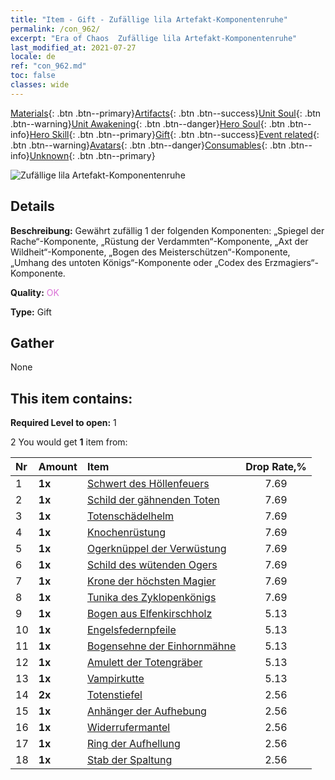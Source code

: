 ```yaml
---
title: "Item - Gift - Zufällige lila Artefakt-Komponentenruhe"
permalink: /con_962/
excerpt: "Era of Chaos  Zufällige lila Artefakt-Komponentenruhe"
last_modified_at: 2021-07-27
locale: de
ref: "con_962.md"
toc: false
classes: wide
---
```

 [Materials](/ItemsDE/){: .btn .btn--primary}[Artifacts](/ItemsDE/Artifacts/){: .btn .btn--success}[Unit Soul](/ItemsDE/UnitSoul/){: .btn .btn--warning}[Unit Awakening](/ItemsDE/UnitAwakening/){: .btn .btn--danger}[Hero Soul](/ItemsDE/HeroSoul/){: .btn .btn--info}[Hero Skill](/ItemsDE/HeroSkill/){: .btn .btn--primary}[Gift](/ItemsDE/Gift/){: .btn .btn--success}[Event related](/ItemsDE/Events/){: .btn .btn--warning}[Avatars](/ItemsDE/Avatars/){: .btn .btn--danger}[Consumables](/ItemsDE/Consumables/){: .btn .btn--info}[Unknown](/ItemsDE/Unknown/){: .btn .btn--primary}

 ![Zufällige lila Artefakt-Komponentenruhe](/images/t/i_907046.png)

## Details
 **Beschreibung:** Gewährt zufällig 1 der folgenden Komponenten: „Spiegel der Rache“-Komponente, „Rüstung der Verdammten“-Komponente, „Axt der Wildheit“-Komponente, „Bogen des Meisterschützen“-Komponente, „Umhang des untoten Königs“-Komponente oder „Codex des Erzmagiers“-Komponente.

 **Quality:** <span style="color: #DA70D6">OK</span>

 **Type:** Gift

## Gather

  None

## This item contains:

 **Required Level to open:** 1

 2 You would get **1** item  from:

  | Nr | Amount |     Item    | Drop Rate,% |
  |:---|:-------|:------------|:---------:|
  | 1 |  **1x** | [Schwert des Höllenfeuers](/ItemsDE/art_121/) | 7.69 | 
  | 2 |  **1x** | [Schild der gähnenden Toten](/ItemsDE/art_122/) | 7.69 | 
  | 3 |  **1x** | [Totenschädelhelm](/ItemsDE/art_123/) | 7.69 | 
  | 4 |  **1x** | [Knochenrüstung](/ItemsDE/art_124/) | 7.69 | 
  | 5 |  **1x** | [Ogerknüppel der Verwüstung](/ItemsDE/art_125/) | 7.69 | 
  | 6 |  **1x** | [Schild des wütenden Ogers](/ItemsDE/art_126/) | 7.69 | 
  | 7 |  **1x** | [Krone der höchsten Magier](/ItemsDE/art_127/) | 7.69 | 
  | 8 |  **1x** | [Tunika des Zyklopenkönigs](/ItemsDE/art_128/) | 7.69 | 
  | 9 |  **1x** | [Bogen aus Elfenkirschholz](/ItemsDE/art_103/) | 5.13 | 
  | 10 |  **1x** | [Engelsfedernpfeile](/ItemsDE/art_104/) | 5.13 | 
  | 11 |  **1x** | [Bogensehne der Einhornmähne](/ItemsDE/art_105/) | 5.13 | 
  | 12 |  **1x** | [Amulett der Totengräber](/ItemsDE/art_129/) | 5.13 | 
  | 13 |  **1x** | [Vampirkutte](/ItemsDE/art_130/) | 5.13 | 
  | 14 |  **2x** | [Totenstiefel](/ItemsDE/art_131/) | 2.56 | 
  | 15 |  **1x** | [Anhänger der Aufhebung](/ItemsDE/art_136/) | 2.56 | 
  | 16 |  **1x** | [Widerrufermantel](/ItemsDE/art_137/) | 2.56 | 
  | 17 |  **1x** | [Ring der Aufhellung](/ItemsDE/art_138/) | 2.56 | 
  | 18 |  **1x** | [Stab der Spaltung](/ItemsDE/art_139/) | 2.56 | 
